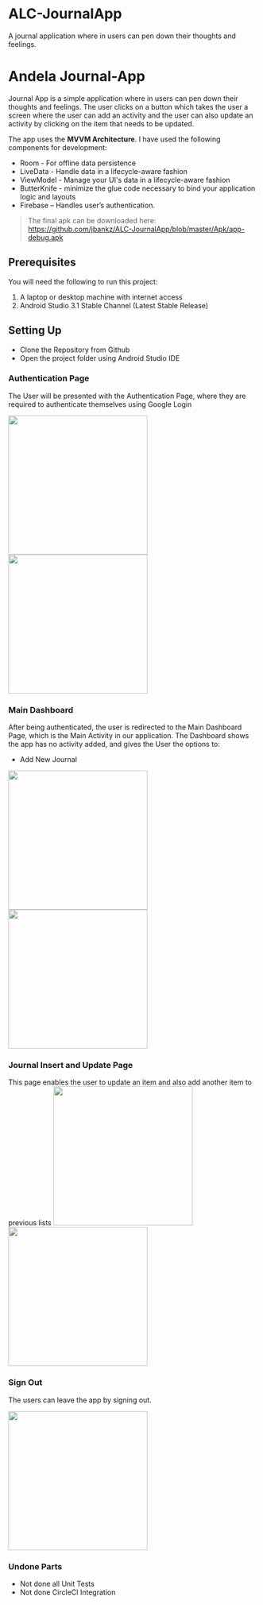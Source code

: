 # ALC-JournalApp
A journal application where in users can pen down their thoughts and feelings.

# Andela Journal-App
Journal App is a simple application where in users can pen down their thoughts and feelings. 
The user clicks on a button which takes the user a screen where the user can add an activity and the user can also update an activity by clicking on the item that needs to be updated.

The app uses the **MVVM Architecture**. I have used the following components for development:

* Room - For offline data persistence
* LiveData - Handle data in a lifecycle-aware fashion 
* ViewModel - Manage your UI's data in a lifecycle-aware fashion
* ButterKnife -  minimize the glue code necessary to bind your application logic and layouts
* Firebase – Handles user’s authentication.

> The final apk can be downloaded here: <https://github.com/jbankz/ALC-JournalApp/blob/master/Apk/app-debug.apk>

## Prerequisites
You will need the following to run this project:
1. A laptop or desktop machine with internet access
2. Android Studio 3.1 Stable Channel (Latest Stable Release)

## Setting Up
* Clone the Repository from Github
* Open the project folder using Android Studio IDE

### Authentication Page
The User will be presented with the Authentication Page, where they are required to authenticate themselves using Google Login


<img src="https://github.com/jbankz/ALC-JournalApp/blob/master/Screenshots/authentication_one.png" width="280"/>   <img src="https://github.com/jbankz/ALC-JournalApp/blob/master/Screenshots/authentication_two.png" width="280"/> 


### Main Dashboard 
After being authenticated, the user is redirected to the Main Dashboard Page, which is the Main Activity in our application. The Dashboard shows the app has no activity added, and gives the User the options to:

* Add New Journal

<img src="https://github.com/jbankz/ALC-JournalApp/blob/master/Screenshots/main_one.png" width="280"/>   <img src="https://github.com/jbankz/ALC-JournalApp/blob/master/Screenshots/main_two.png" width="280"/> 

### Journal Insert and Update Page
This page enables the user to update an item and also add another item to previous lists
<img src="https://github.com/jbankz/ALC-JournalApp/blob/master/Screenshots/add_one.png" width="280"/>   <img src="https://github.com/jbankz/ALC-JournalApp/blob/master/Screenshots/add_two.png" width="280"/>

### Sign Out
The users can leave the app by signing out.

<img src="https://github.com/jbankz/ALC-JournalApp/blob/master/screenshots/sign_out.png" width="280"/> 

### Undone Parts
* Not done all Unit Tests
* Not done CircleCI Integration

